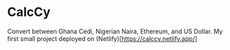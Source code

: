 # CalcCy
Convert between Ghana Cedi, Nigerian Naira, Ethereum, and US Dollar.
My first small project deployed on (Netlify)[https://calccy.netlify.app/]
